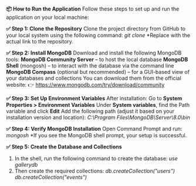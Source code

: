 **📦 How to Run the Application**
Follow these steps to set up and run the application on your local machine:

**✅ Step 1: Clone the Repository**
  Clone the project directory from GitHub to your local system using the following command:
    *git clone <repository-url>*
    *Replace <repository-url> with the actual link to the repository.

**✅ Step 2: Install MongoDB**
  Download and install the following MongoDB tools:
  **MongoDB Community Server** – to host the local database
  **MongoDB Shell** (mongosh) – to interact with the database via the command line
  **MongoDB Compass** (optional but recommended) – for a GUI-based view of your databases and collections
  You can download them from the official website:
    👉 https://www.mongodb.com/try/download/community

**✅ Step 3: Set Up Environment Variables**
  After installation:
  Go to **System Properties > Environment Variables**
  Under **System variables**, find the Path variable and click **Edit**
  Add the following path (adjust it based on your installation version and location):
    *C:\Program Files\MongoDB\Server\8.0\bin*

**✅ Step 4: Verify MongoDB Installation**
   Open Command Prompt and run:
    *mongosh*
    *If you see the MongoDB shell prompt, your setup is successful.

**✅ Step 5: Create the Database and Collections**
1. In the shell, run the following command to create the database:
   *use gallerydb*
2. Then create the required collections:
   *db.createCollection("users")
    db.createCollection("events")*


